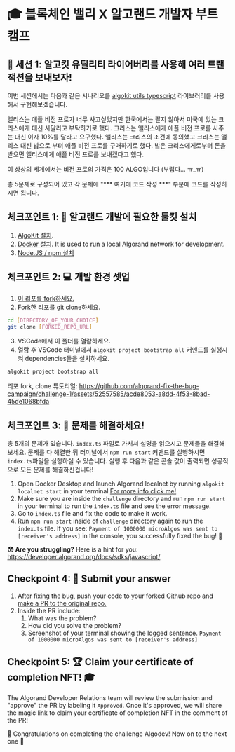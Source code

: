 # 🎓 블록체인 밸리 X 알고랜드 개발자 부트캠프

## 🚩 세션 1: 알고킷 유틸리티 라이어버리를 사용해 여러 트랜잭션을 보내보자!

이번 세션에서는 다음과 같은 시나리오를 [algokit utils typescript](https://github.com/algorandfoundation/algokit-utils-ts) 라이브러리를 사용해서 구현해보겠습니다. 

앨리스는 애플 비전 프로가 너무 사고싶었지만 한국에서는 팔지 않아서 미국에 있는 크리스에게 대신 사달라고 부탁하기로 했다.
크리스는 앨리스에게 애플 비전 프로를 사주는 대신 이자 10%를 달라고 요구했다.
앨리스는 크리스의 조건에 동의했고 크리스는 앨리스 대신 밥으로 부터 애플 비전 프로를 구매하기로 했다. 밥은 크리스에게로부터 
돈을 받으면 앨리스에게 애플 비전 프로를 보내겠다고 했다. 

이 상상의 세계에서는 비전 프로의 가격은 100 ALGO입니다 (부럽다... ㅠ_ㅠ)

총 5문제로 구성되어 있고 각 문제에 "*** 여기에 코드 작성 ***" 부분에 코드를 작성하시면 됩니다.

## 체크포인트 1: 🧰 알고랜드 개발에 필요한 툴킷 설치

1. [AlgoKit 설치](https://github.com/algorandfoundation/algokit-cli/tree/main?tab=readme-ov-file#install).
2. [Docker 설치](https://www.docker.com/products/docker-desktop/). It is used to run a local Algorand network for development.
3. [Node.JS / npm 설치](https://docs.npmjs.com/downloading-and-installing-node-js-and-npm) 

## 체크포인트 2: 💻 개발 환경 셋업

1. [이 리포를 fork하세요.](https://docs.github.com/en/pull-requests/collaborating-with-pull-requests/working-with-forks/fork-a-repo)
2. Fork한 리포를 git clone하세요.
```bash
cd [DIRECTORY_OF_YOUR_CHOICE]
git clone [FORKED_REPO_URL]
```
3. VSCode에서 이 폴더를 열람하세요.
4. 열람 후 VSCode 터미널에서 `algokit project bootstrap all` 커맨드를 실행시켜 dependencies들을 설치하세요.
```bash
algokit project bootstrap all
```

리포 fork, clone 튜토리얼:
https://github.com/algorand-fix-the-bug-campaign/challenge-1/assets/52557585/acde8053-a8dd-4f53-8bad-45de1068bfda


## 체크포인트 3: 📝 문제를 해결하세요! 
총 5개의 문제가 있습니다. `index.ts` 파일로 가셔서 설명을 읽으시고 문제들을 해결해보세요. 문제를 다 해결한 뒤 터미널에서 `npm run start` 커맨드를 실행하시면 `index.ts`파일을 실행하실 수 있습니다. 실행 후 다음과 같은 콘솔 값이 출력되면 성공적으로 모든 문제를 해결하신겁니다!

1. Open Docker Desktop and launch Algorand localnet by running `algokit localnet start` in your terminal [For more info click me!](https://github.com/algorandfoundation/algokit-cli/blob/main/docs/features/localnet.md#creating--starting-the-localnet). 
2. Make sure you are inside the `challenge` directory and run `npm run start` in your terminal to run the `index.ts` file and see the error message.
3. Go to `index.ts` file and fix the code to make it work. 
4. Run `npm run start` inside of `challenge` directory again to run the `index.ts` file.
If you see: `Payment of 1000000 microAlgos was sent to [receiver's address]` in the console, you successfully fixed the bug! 👏

**😰 Are you struggling?**
Here is a hint for you: https://developer.algorand.org/docs/sdks/javascript/

## Checkpoint 4: 💯 Submit your answer 

1. After fixing the bug, push your code to your forked Github repo and [make a PR to the original repo.](https://docs.github.com/en/pull-requests/collaborating-with-pull-requests/proposing-changes-to-your-work-with-pull-requests/creating-a-pull-request-from-a-fork) 
2. Inside the PR include:
   1. What was the problem?
   2. How did you solve the problem?
   3. Screenshot of your terminal showing the logged sentence. `Payment of 1000000 microAlgos was sent to [receiver's address]`

## Checkpoint 5: 🏆 Claim your certificate of completion NFT! 🎓

The Algorand Developer Relations team will review the submission and "approve" the PR by labeling it `Approved`. Once it's approved, we will share the magic link to claim your certificate of completion NFT in the comment of the PR! 

🎉 Congratulations on completing the challenge Algodev! Now on to the next one 💪
